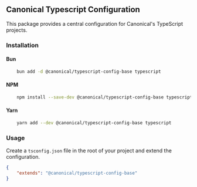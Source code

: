 ## Canonical Typescript Configuration

This package provides a central configuration for Canonical's TypeScript projects.

### Installation

#### Bun
```bash
    bun add -d @canonical/typescript-config-base typescript
```

#### NPM
```bash
    npm install --save-dev @canonical/typescript-config-base typescript
```

#### Yarn
```bash
    yarn add --dev @canonical/typescript-config-base typescript
```

### Usage
Create a `tsconfig.json` file in the root of your project and extend the configuration.

```json
{
    "extends": "@canonical/typescript-config-base"
}
```
